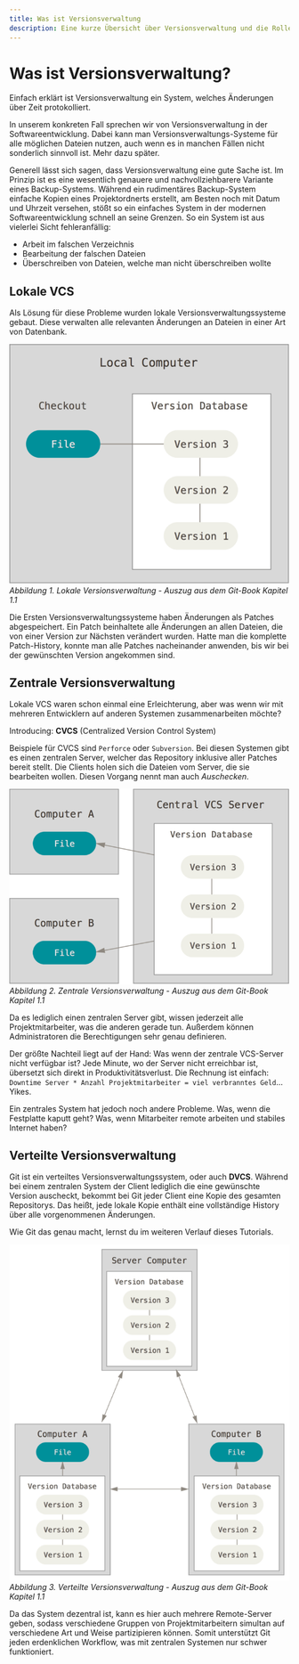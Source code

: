 ```yaml
---
title: Was ist Versionsverwaltung
description: Eine kurze Übersicht über Versionsverwaltung und die Rolle von Git in der modernen Softwareentwicklung und darüber hinaus.
---
```


# Was ist Versionsverwaltung?

Einfach erklärt ist Versionsverwaltung ein System, welches Änderungen über Zeit protokolliert.

In unserem konkreten Fall sprechen wir von Versionsverwaltung in der Softwareentwicklung. Dabei kann man Versionsverwaltungs-Systeme für alle möglichen Dateien nutzen, auch wenn es in manchen Fällen nicht sonderlich sinnvoll ist. Mehr dazu später.

Generell lässt sich sagen, dass Versionsverwaltung eine gute Sache ist. Im Prinzip ist es eine wesentlich genauere und nachvollziehbarere Variante eines Backup-Systems. Während ein rudimentäres Backup-System einfache Kopien eines Projektordnerts erstellt, am Besten noch mit Datum und Uhrzeit versehen, stößt so ein einfaches System in der modernen Softwareentwicklung schnell an seine Grenzen. So ein System ist aus vielerlei Sicht fehleranfällig:

- Arbeit im falschen Verzeichnis
- Bearbeitung der falschen Dateien
- Überschreiben von Dateien, welche man nicht überschreiben wollte

## Lokale VCS

Als Lösung für diese Probleme wurden lokale Versionsverwaltungssysteme gebaut. Diese verwalten alle relevanten Änderungen an Dateien in einer Art von Datenbank.

![](../assets/local.png)
*Abbildung 1. Lokale Versionsverwaltung - Auszug aus dem Git-Book Kapitel 1.1*

Die Ersten Versionsverwaltungssysteme haben Änderungen als Patches abgespeichert. Ein Patch beinhaltete alle Änderungen an allen Dateien, die von einer Version zur Nächsten verändert wurden. Hatte man die komplette Patch-History, konnte man alle Patches nacheinander anwenden, bis wir bei der gewünschten Version angekommen sind.

## Zentrale Versionsverwaltung

Lokale VCS waren schon einmal eine Erleichterung, aber was wenn wir mit mehreren Entwicklern auf anderen Systemen zusammenarbeiten möchte? 

Introducing: **CVCS** (Centralized Version Control System)

Beispiele für CVCS sind `Perforce` oder `Subversion`. Bei diesen Systemen gibt es einen zentralen Server, welcher das Repository inklusive aller Patches bereit stellt. Die Clients holen sich die Dateien vom Server, die sie bearbeiten wollen. Diesen Vorgang nennt man auch *Auschecken*.

![](../assets/centralized.png)
*Abbildung 2. Zentrale Versionsverwaltung - Auszug aus dem Git-Book Kapitel 1.1*

Da es lediglich einen zentralen Server gibt, wissen jederzeit alle Projektmitarbeiter, was die anderen gerade tun. Außerdem können Administratoren die Berechtigungen sehr genau definieren.

Der größte Nachteil liegt auf der Hand: Was wenn der zentrale VCS-Server nicht verfügbar ist? Jede Minute, wo der Server nicht erreichbar ist, übersetzt sich direkt in Produktivitätsverlust. Die Rechnung ist einfach: `Downtime Server * Anzahl Projektmitarbeiter = viel verbranntes Geld`... Yikes.

Ein zentrales System hat jedoch noch andere Probleme. Was, wenn die Festplatte kaputt geht? Was, wenn Mitarbeiter remote arbeiten und stabiles Internet haben? 

## Verteilte Versionsverwaltung

Git ist ein verteiltes Versionsverwaltungssystem, oder auch **DVCS**. Während bei einem zentralen System der Client lediglich die eine gewünschte Version auscheckt, bekommt bei Git jeder Client eine Kopie des gesamten Repositorys.
Das heißt, jede lokale Kopie enthält eine vollständige History über alle vorgenommenen Änderungen.

Wie Git das genau macht, lernst du im weiteren Verlauf dieses Tutorials. 

![](../assets/distributed.png)
*Abbildung 3. Verteilte Versionsverwaltung - Auszug aus dem Git-Book Kapitel 1.1*

Da das System dezentral ist, kann es hier auch mehrere Remote-Server geben, sodass verschiedene Gruppen von Projektmitarbeitern simultan auf verschiedene Art und Weise partizipieren können. Somit unterstützt Git jeden erdenklichen Workflow, was mit zentralen Systemen nur schwer funktioniert.